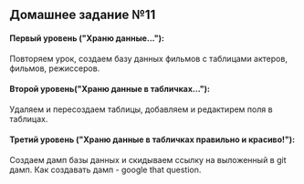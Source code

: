 ## Домашнее задание №11

#### Первый уровень ("Храню данные..."):
Повторяем урок, создаем базу данных фильмов с таблицами актеров, фильмов, режиссеров.

#### Второй уровень("Храню данные в табличках..."):
Удаляем и пересоздаем таблицы, добавляем и редактирем поля в таблицах.

#### Третий уровень ("Храню данные в табличках правильно и красиво!"):
Создаем дамп базы данных и скидываем ссылку на выложенный в git дамп. Как создавать дамп - google that question.